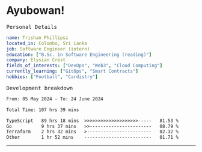 # Ayubowan!

<samp>Personal Details</samp>

```yaml
name: Trishan Phillipsz
located_in: Colombo, Sri Lanka
job: Software Engineer (intern)
education: ["B.Sc. in Software Engineering (reading)"]
company: Elysian Crest
fields_of_interests: ["DevOps", "Web3", "Cloud Computing"]
currently_learning: ["GitOps", "Smart Contracts"]
hobbies: ["Football", "Cardistry"]
```

<samp>Development breakdown</samp>

<!--START_SECTION:waka-->

```txt
From: 05 May 2024 - To: 24 June 2024

Total Time: 107 hrs 39 mins

TypeScript   89 hrs 18 mins  >>>>>>>>>>>>>>>>>>>>-----   81.53 %
Go           9 hrs 37 mins   >>-----------------------   08.79 %
Terraform    2 hrs 32 mins   >------------------------   02.32 %
Other        1 hr 52 mins    -------------------------   01.71 %
```

<!--END_SECTION:waka-->

---
